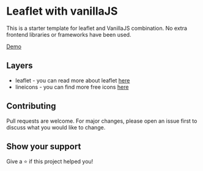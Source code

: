 # Leaflet with vanillaJS

This is a starter template for leaflet and VanillaJS combination. No extra frontend libraries or frameworks have been used.

[Demo](https://leaflet-vanillajs-starter.firebaseapp.com/)

## Layers

- leaflet - you can read more about leaflet [here](https://leafletjs.com/)
- lineicons - you can find more free icons [here](https://lineicons.com/)

## Contributing
Pull requests are welcome. For major changes, please open an issue first to discuss what you would like to change.

## Show your support

Give a ⭐️ if this project helped you!
